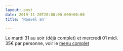 ```yaml
---
layout: post
date: 2019-11-20T20:00:00.000+00:00
title: 'Nouvel an'

---
```

Le mardi 31 au soir (déjà complet) et mercredi 01 midi.  
35€ par personne, voir le [menu complet](menu)

